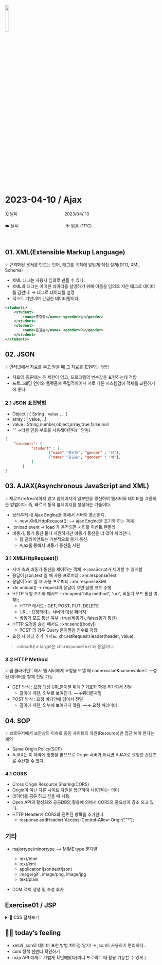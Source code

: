 <img src="https://noticon-static.tammolo.com/dgggcrkxq/image/upload/v1623252802/noticon/dwhdor3qcwlynwmnqsxy.png" height="15%" width="15%"> <br/>

# 2023-04-10 / Ajax

🗓️ 날짜           2023/04/ 10

☁️ 날씨           ☀️ 맑음 (11°C)

</br>

## 01. XML(Extensible Markup Language)

💡 규격화된 문서를 만드는 언어, 태그를 목적에 알맞게 직접 설계(DTD, XML Schema)

- XML 태그는 사용자 임의로 만들 수 있다.
- XML의 태그는 어떠한 데이터를 설명하기 위해 이름을 임의로 지은 태그로 데이터를 감싼다. → 태그로 데이터를 설명
- 텍스트 기반이며 간결한 데이터형이다.

```xml
<students>
	<student>
		<name>홍길동</name> <gender>남</gender>
	</student>
	<student>
		<name>홍길순</name> <gender>여</gender>
	</student>
</students>

```

## 02. JSON

💡 인터넷에서 자료를 주고 받을 때 그 자료를 표현하는 방법

- 자료의 종류에는 큰 제한이 없고, 프로그램의 변수값을 표현하는데 적합
- 프로그래밍 언어와 플랫폼에 독립적이어서 서로 다른 시스템감에 객체를 교환하기에 좋다.

### 2.1 JSON 표현방법

- Object : { String : value , .. }
- array : [ value, ..]
- value : String,number,object,array,true,false,null
- “” →더블 인용 부호를 사용해야한다(’’ 안됨)

```json
{
	"students": {
			"student" : [
					{"name":"홍길동", "gender" : "남"},
					{"name":"홍길순", "gender" : "여"},
			]
		}		
}
```

## 03. AJAX(Asynchronous JavaScript and XML)

💡 재로드(refresh)하지 않고 웹페이지의 일부만을 갱신하여 웹서버와 데이터를 교환하는 방법이다. 즉, 빠르게 동적 웹페이지를 생성하는 기술이다.

- 브라우저 내 Ajax Engine을 통해서 서버와 통신한다.
    - new XMLHttpRequest(); —> ajax Engine을 초기화 하는 객체
- .onload event → load 가 동작되면 처리할 이벤트 핸들러
- 비동기, 동기 통신 둘다 지원하지만 비동기 통신을 더 많이 처리한다.
    - 웹 클라이언트는 기본적으로 동기 통신.
    - Ajax를 통해서 비동기 통신을 지원

### 3.1 XMLHttpRequest()

- 서버 측과 비동기 통신을 제어하는 객체 → javaScript가 제어할 수 있게함
- 응답이 json,text 일 때 사용 프로퍼티 : xhr.responseText
- 응답이 xml 일 때  사용 프로퍼티 :  xhr.responseXML
- xhr.onload() → request의 응답이 오면 실행 코드 수행
- HTTP 요청 초기화 메서드 : xhr.open(”http method”, “url”, 비동기 모드 통신 여부);
    - HTTP 메서드 : GET, POST, PUT, DELETE
    - URL : 요청하려는 서버의 대상 페이지
    - 비동기 모드 통신 여부 : true(비동기), false(동기 통신)
- HTTP 요청을 송신 메서드 : xhr.send([body])
    - POST 의 경우 Query 문자열을 인수로 지정
- 요청 시 헤더 추가 메서드: xhr.setRequestHeader(header, value);

> onload내 e.target은 xhr.responseText 와 동일하다.
> 

### 3.2 HTTP Method

💡 웹 클라이언트에서 웹 서버에게 요청을 보낼 때 name=value&name=value로 구성된 데이터를 함께 전달 가능

- GET 방식 : 요청 대상 URL문자열 뒤에 ? 기호화 함께 추가되서 전달
    - 길이에 제한, 외부로 보여진다. —→쿼리문자열
- POST 방식 : 요청 바디안에 담아서 전달
    - 길이에 제한, 외부에 보여지지 않음. —→ 요청 파라미터

## 04. SOP

💡 브르우저에서 보안상의 이슈로 동일 사이트의 자원(Resource)만 접근 해야 한다는 제약

- Same Origin Policy(SOP)
- AJAX는 이 제약에 영향을 받으므로 Origin 서버가 아니면 AJAX로 요청한 컨텐츠로 수신할 수 없다.

### 4.1 CORS

- Cross Origin Resource Sharing(CORS)
- Origin이 아닌 다른 사이트 자원을 접근하여 사용한다는 의미
- 데이터를 공유 하고 싶을 때 사용.
- Open API의 활성화와 공공DB의 활용에 의해서 CORS의 중요성이 강조 되고 있다.
- HTTP Header에  CORS와 관련된 항목을 추가한다.
    - response.addHeader(”Access-Control-Allow-Origin”,”*”);


## 기타

- majortype/minortype —> MIME type 문자열
    - text/html
    - text/xml
    - application/json(text/json)
    - image/gif , image/png, image/jpg
    - text/plain
    
- DOM 객체 생성 및 속성 추가

## Exercise01 / JSP
<details>
<summary>📜 CSS 펼쳐보기</summary>
<div markdown="1">


1️⃣ **[실습 1]**

content/weather.jsp 를 요청하고 응답된 내용에서
발표일시(YYYYYYY), 온도(ZZ), 텍스트날씨(XXX) 그리고 날씨이미지를 추출하여 다음과 같이 출력한다.
웹 폰트를 임의로 정하여 사용한다.

```<h1>```오늘의 날씨 정보-XXX```</h1>```
  
```<hr>```

발표 일시 : YYYYYY
온도 : ZZ도

날씨이미지출력

```html
<!DOCTYPE html>
<html>
<head>
<meta charset="UTF-8">
<title>Ajax exercise15</title>
</head>
<body>
<h1 id='title'>오늘의 날씨 정보 - </h1>
<hr>
<div id='weatherContainer'>
</div>
<script>
window.onload = function () {
	const xhr = new XMLHttpRequest();
	xhr.onload = function (e) {
		if(xhr.status == 200) {
			const str = xhr.responseText;
			const obj = JSON.parse(str);
			const title = document.getElementById('title');
			title.innerHTML += obj.wtext;
			const weather = document.getElementById('weatherContainer');
			weather.innerHTML += `<h3>발표일시 : ${obj.time}</h3>`;
			weather.innerHTML += `<h3>온도 : ${obj.temp}도 </h3>`;
			weather.innerHTML += `<img src='../../${obj.img}' width='30%' height='30%' />`
		}
	};
	xhr.open('GET','content/weather.jsp', true);
	xhr.send();
};
</script>
</body>
</html>
```

</div>
</details>

## 🤷‍♀️ today’s feeling

- xml과 json의 데이터 표현 방법 차이점 알기! → json이 사용하기 편리하다..
- cors 정책 한번더 확인하기
- map API 예제로 가볍게 확인해봤다(미니 프로젝트 때 활용 가능할 수 있게 )

